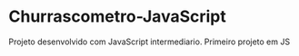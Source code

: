 # Churrascometro-JavaScript
Projeto desenvolvido com JavaScript intermediario. Primeiro projeto em JS
